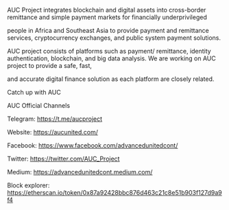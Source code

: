 AUC Project integrates blockchain and digital assets into cross-border remittance and simple payment markets for financially underprivileged

 people in Africa and Southeast Asia to provide payment and remittance services, cryptocurrency exchanges, and public system payment solutions. 

AUC project consists of platforms such as payment/ remittance, identity authentication, blockchain, and big data analysis. We are working on AUC project to provide a safe, fast, 

and accurate digital finance solution as each platform are closely related.

 Catch up with AUC

AUC Official Channels

Telegram: https://t.me/aucproject

Website: https://aucunited.com/

Facebook: https://www.facebook.com/advancedunitedcont/

Twitter: https://twitter.com/AUC_Project

Medium: https://advancedunitedcont.medium.com/

Block explorer: https://etherscan.io/token/0x87a92428bbc876d463c21c8e51b903f127d9a9f4